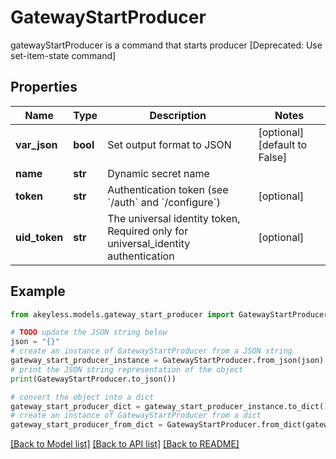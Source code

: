 # GatewayStartProducer

gatewayStartProducer is a command that starts producer [Deprecated: Use set-item-state command]

## Properties

Name | Type | Description | Notes
------------ | ------------- | ------------- | -------------
**var_json** | **bool** | Set output format to JSON | [optional] [default to False]
**name** | **str** | Dynamic secret name | 
**token** | **str** | Authentication token (see &#x60;/auth&#x60; and &#x60;/configure&#x60;) | [optional] 
**uid_token** | **str** | The universal identity token, Required only for universal_identity authentication | [optional] 

## Example

```python
from akeyless.models.gateway_start_producer import GatewayStartProducer

# TODO update the JSON string below
json = "{}"
# create an instance of GatewayStartProducer from a JSON string
gateway_start_producer_instance = GatewayStartProducer.from_json(json)
# print the JSON string representation of the object
print(GatewayStartProducer.to_json())

# convert the object into a dict
gateway_start_producer_dict = gateway_start_producer_instance.to_dict()
# create an instance of GatewayStartProducer from a dict
gateway_start_producer_from_dict = GatewayStartProducer.from_dict(gateway_start_producer_dict)
```
[[Back to Model list]](../README.md#documentation-for-models) [[Back to API list]](../README.md#documentation-for-api-endpoints) [[Back to README]](../README.md)


